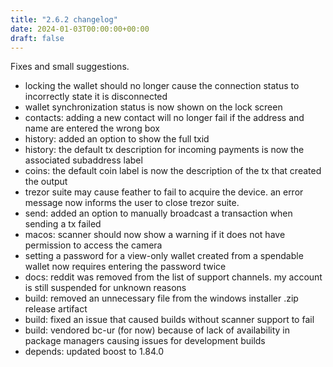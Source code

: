 ```yaml
---
title: "2.6.2 changelog"
date: 2024-01-03T00:00:00+00:00
draft: false
---
```


Fixes and small suggestions.

- locking the wallet should no longer cause the connection status to incorrectly state it is disconnected
- wallet synchronization status is now shown on the lock screen
- contacts: adding a new contact will no longer fail if the address and name are entered the wrong box
- history: added an option to show the full txid
- history: the default tx description for incoming payments is now the associated subaddress label
- coins: the default coin label is now the description of the tx that created the output
- trezor suite may cause feather to fail to acquire the device. an error message now informs the user to close trezor suite.
- send: added an option to manually broadcast a transaction when sending a tx failed
- macos: scanner should now show a warning if it does not have permission to access the camera
- setting a password for a view-only wallet created from a spendable wallet now requires entering the password twice
- docs: reddit was removed from the list of support channels. my account is still suspended for unknown reasons
- build: removed an unnecessary file from the windows installer .zip release artifact
- build: fixed an issue that caused builds without scanner support to fail
- build: vendored bc-ur (for now) because of lack of availability in package managers causing issues for development builds
- depends: updated boost to 1.84.0